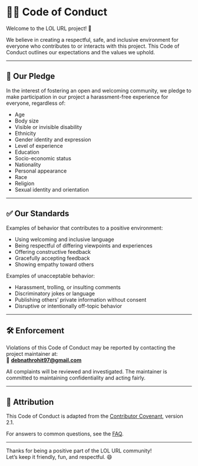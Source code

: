 # 🧑‍⚖️ Code of Conduct

Welcome to the LOL URL project! 🎉

We believe in creating a respectful, safe, and inclusive environment for everyone who contributes to or interacts with this project. This Code of Conduct outlines our expectations and the values we uphold.

---

## 💬 Our Pledge

In the interest of fostering an open and welcoming community, we pledge to make participation in our project a harassment-free experience for everyone, regardless of:

- Age
- Body size
- Visible or invisible disability
- Ethnicity
- Gender identity and expression
- Level of experience
- Education
- Socio-economic status
- Nationality
- Personal appearance
- Race
- Religion
- Sexual identity and orientation

---

## ✅ Our Standards

Examples of behavior that contributes to a positive environment:

- Using welcoming and inclusive language
- Being respectful of differing viewpoints and experiences
- Offering constructive feedback
- Gracefully accepting feedback
- Showing empathy toward others

Examples of unacceptable behavior:

- Harassment, trolling, or insulting comments
- Discriminatory jokes or language
- Publishing others’ private information without consent
- Disruptive or intentionally off-topic behavior

---

## 🛠 Enforcement

Violations of this Code of Conduct may be reported by contacting the project maintainer at:  
📧 **debnathrohit97@gmail.com**

All complaints will be reviewed and investigated. The maintainer is committed to maintaining confidentiality and acting fairly.

---

## 🧾 Attribution

This Code of Conduct is adapted from the [Contributor Covenant](https://www.contributor-covenant.org/), version 2.1.

For answers to common questions, see the [FAQ](https://www.contributor-covenant.org/faq).

---

Thanks for being a positive part of the LOL URL community!  
Let’s keep it friendly, fun, and respectful. 😄
